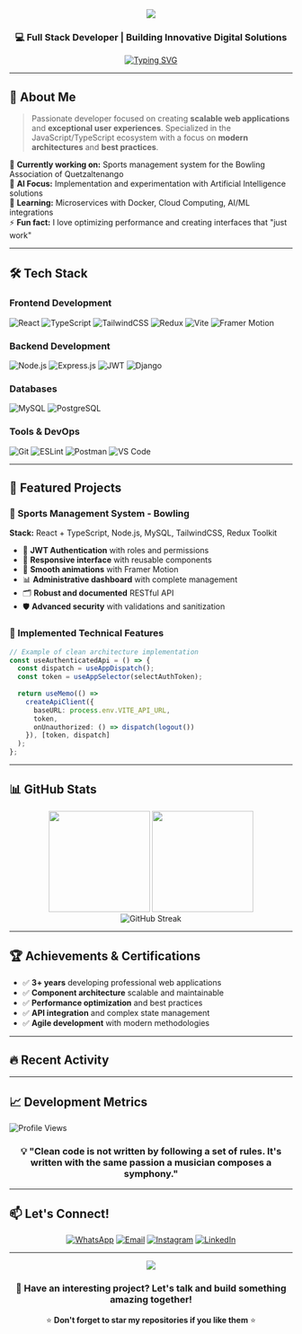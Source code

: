 <div align="center">
  <img src="https://capsule-render.vercel.app/api?text=Hello!+I'm+Edwin+Tony+🚀&animation=fadeIn&type=waving&color=gradient&height=120&fontColor=ffffff&fontSize=40" />
</div>

<div align="center">

### 💻 Full Stack Developer | Building Innovative Digital Solutions

[![Typing SVG](https://readme-typing-svg.herokuapp.com?font=Fira+Code&size=22&duration=3000&pause=1000&color=61DAFB&center=true&vCenter=true&width=500&lines=Full+Stack+Developer;React+%2B+TypeScript+Expert;Node.js+Backend+Specialist;3%2B+years+of+experience)](https://git.io/typing-svg)

</div>

---

## 🌟 About Me

> Passionate developer focused on creating **scalable web applications** and **exceptional user experiences**. Specialized in the JavaScript/TypeScript ecosystem with a focus on **modern architectures** and **best practices**.

🎯 **Currently working on:** Sports management system for the Bowling Association of Quetzaltenango  
🤖 **AI Focus:** Implementation and experimentation with Artificial Intelligence solutions  
🌱 **Learning:** Microservices with Docker, Cloud Computing, AI/ML integrations  
⚡ **Fun fact:** I love optimizing performance and creating interfaces that "just work"

---

## 🛠️ Tech Stack

### Frontend Development
![React](https://img.shields.io/badge/React-20232A?style=for-the-badge&logo=react&logoColor=61DAFB)
![TypeScript](https://img.shields.io/badge/TypeScript-007ACC?style=for-the-badge&logo=typescript&logoColor=white)
![TailwindCSS](https://img.shields.io/badge/Tailwind_CSS-38B2AC?style=for-the-badge&logo=tailwind-css&logoColor=white)
![Redux](https://img.shields.io/badge/Redux-593D88?style=for-the-badge&logo=redux&logoColor=white)
![Vite](https://img.shields.io/badge/Vite-646CFF?style=for-the-badge&logo=vite&logoColor=white)
![Framer Motion](https://img.shields.io/badge/Framer_Motion-0055FF?style=for-the-badge&logo=framer&logoColor=white)

### Backend Development
![Node.js](https://img.shields.io/badge/Node.js-339933?style=for-the-badge&logo=node-dot-js&logoColor=white)
![Express.js](https://img.shields.io/badge/Express.js-000000?style=for-the-badge&logo=express&logoColor=white)
![JWT](https://img.shields.io/badge/JWT-000000?style=for-the-badge&logo=JSON%20web%20tokens&logoColor=white)
![Django](https://img.shields.io/badge/Django-092E20?style=for-the-badge&logo=django&logoColor=white)

### Databases
![MySQL](https://img.shields.io/badge/MySQL-4479A1?style=for-the-badge&logo=mysql&logoColor=white)
![PostgreSQL](https://img.shields.io/badge/PostgreSQL-316192?style=for-the-badge&logo=postgresql&logoColor=white)

### Tools & DevOps
![Git](https://img.shields.io/badge/Git-F05032?style=for-the-badge&logo=git&logoColor=white)
![ESLint](https://img.shields.io/badge/ESLint-4B32C3?style=for-the-badge&logo=eslint&logoColor=white)
![Postman](https://img.shields.io/badge/Postman-FF6C37?style=for-the-badge&logo=postman&logoColor=white)
![VS Code](https://img.shields.io/badge/VS_Code-007ACC?style=for-the-badge&logo=visual-studio-code&logoColor=white)

---

## 🎯 Featured Projects

### 🎳 Sports Management System - Bowling
**Stack:** React + TypeScript, Node.js, MySQL, TailwindCSS, Redux Toolkit

- 🔐 **JWT Authentication** with roles and permissions
- 📱 **Responsive interface** with reusable components
- 🎨 **Smooth animations** with Framer Motion
- 📊 **Administrative dashboard** with complete management
- 🗂️ **Robust and documented** RESTful API
- 🛡️ **Advanced security** with validations and sanitization

### 🌟 Implemented Technical Features
```typescript
// Example of clean architecture implementation
const useAuthenticatedApi = () => {
  const dispatch = useAppDispatch();
  const token = useAppSelector(selectAuthToken);
  
  return useMemo(() => 
    createApiClient({
      baseURL: process.env.VITE_API_URL,
      token,
      onUnauthorized: () => dispatch(logout())
    }), [token, dispatch]
  );
};
```

---

## 📊 GitHub Stats

<div align="center">
  <img height="180em" src="https://github-readme-stats.vercel.app/api?username=3dwintny&show_icons=true&theme=tokyonight&include_all_commits=true&count_private=true"/>
  <img height="180em" src="https://github-readme-stats.vercel.app/api/top-langs/?username=3dwintny&layout=compact&langs_count=8&theme=tokyonight&hide=html,css"/>
</div>

<div align="center">
  <img src="https://github-readme-streak-stats.herokuapp.com/?user=3dwintny&theme=tokyonight" alt="GitHub Streak"/>
</div>

---

## 🏆 Achievements & Certifications

- ✅ **3+ years** developing professional web applications
- ✅ **Component architecture** scalable and maintainable
- ✅ **Performance optimization** and best practices
- ✅ **API integration** and complex state management
- ✅ **Agile development** with modern methodologies

---

## 🔥 Recent Activity

<!--START_SECTION:activity-->
<!--END_SECTION:activity-->

---

## 📈 Development Metrics

![Profile Views](https://komarev.com/ghpvc/?username=3dwintny&color=blueviolet&style=for-the-badge&label=PROFILE+VIEWS)

<div align="center">

### 💡 "Clean code is not written by following a set of rules. It's written with the same passion a musician composes a symphony."

</div>

---

## 📫 Let's Connect!

<div align="center">

[![WhatsApp](https://img.shields.io/badge/WhatsApp-+502_5722_3341-25D366?style=for-the-badge&logo=whatsapp&logoColor=white)](https://wa.me/50257223341)
[![Email](https://img.shields.io/badge/Gmail-edwinmejia4556@gmail.com-D14836?style=for-the-badge&logo=gmail&logoColor=white)](mailto:edwinmejia4556@gmail.com)
[![Instagram](https://img.shields.io/badge/Instagram-@m__edwintny-E4405F?style=for-the-badge&logo=instagram&logoColor=white)](https://www.instagram.com/m_edwintny/)
[![LinkedIn](https://img.shields.io/badge/LinkedIn-Edwin_Tony-0077B5?style=for-the-badge&logo=linkedin&logoColor=white)](https://linkedin.com/in/edwin-tony)

</div>

---

<div align="center">
  <img src="https://capsule-render.vercel.app/api?type=waving&color=gradient&height=100&section=footer" />
  
  ### 🚀 Have an interesting project? Let's talk and build something amazing together!
  
  ⭐ **Don't forget to star my repositories if you like them** ⭐
</div> 
